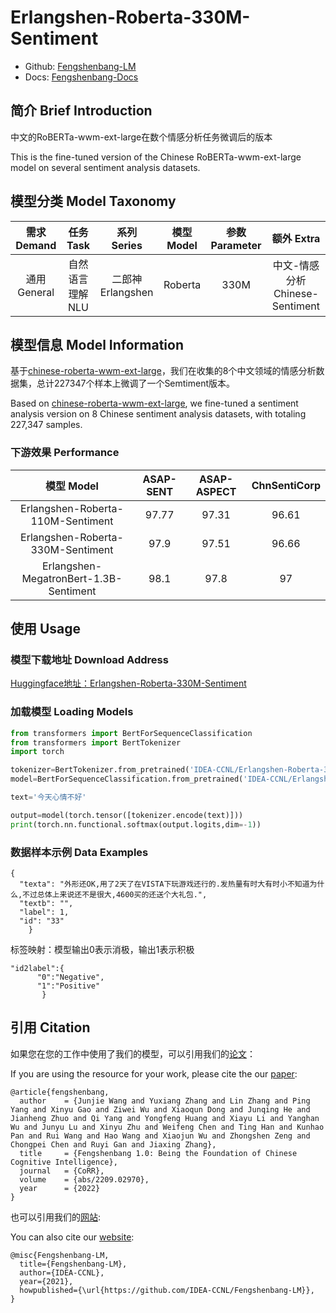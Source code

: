 # Erlangshen-Roberta-330M-Sentiment

- Github: [Fengshenbang-LM](https://github.com/IDEA-CCNL/Fengshenbang-LM)
- Docs: [Fengshenbang-Docs](https://fengshenbang-doc.readthedocs.io/)

## 简介 Brief Introduction

中文的RoBERTa-wwm-ext-large在数个情感分析任务微调后的版本

This is the fine-tuned version of the Chinese RoBERTa-wwm-ext-large model on several sentiment analysis datasets.

## 模型分类 Model Taxonomy

|  需求 Demand  | 任务 Task       | 系列 Series      | 模型 Model    | 参数 Parameter | 额外 Extra |
|  :----:  | :----:  | :----:  | :----:  | :----:  | :----:  |
| 通用 General  | 自然语言理解 NLU | 二郎神 Erlangshen | Roberta |      330M      |    中文-情感分析 Chinese-Sentiment     |

## 模型信息 Model Information

基于[chinese-roberta-wwm-ext-large](https://huggingface.co/hfl/chinese-roberta-wwm-ext-large)，我们在收集的8个中文领域的情感分析数据集，总计227347个样本上微调了一个Semtiment版本。

Based on [chinese-roberta-wwm-ext-large](https://huggingface.co/hfl/chinese-roberta-wwm-ext-large), we fine-tuned a sentiment analysis version on 8 Chinese sentiment analysis datasets, with totaling 227,347 samples.

### 下游效果 Performance

|    模型 Model   | ASAP-SENT    |  ASAP-ASPECT  | ChnSentiCorp    |
| :--------:    | :-----:  | :----:  | :-----:   | 
| Erlangshen-Roberta-110M-Sentiment | 97.77     |   97.31    | 96.61     |
| Erlangshen-Roberta-330M-Sentiment | 97.9      |   97.51    | 96.66      |  
| Erlangshen-MegatronBert-1.3B-Sentiment | 98.1     |   97.8    | 97      | 

## 使用 Usage

### 模型下载地址 Download Address

[Huggingface地址：Erlangshen-Roberta-330M-Sentiment](https://huggingface.co/IDEA-CCNL/Erlangshen-Roberta-330M-Sentiment)

### 加载模型 Loading Models

``` python
from transformers import BertForSequenceClassification
from transformers import BertTokenizer
import torch

tokenizer=BertTokenizer.from_pretrained('IDEA-CCNL/Erlangshen-Roberta-330M-Sentiment')
model=BertForSequenceClassification.from_pretrained('IDEA-CCNL/Erlangshen-Roberta-330M-Sentiment')

text='今天心情不好'

output=model(torch.tensor([tokenizer.encode(text)]))
print(torch.nn.functional.softmax(output.logits,dim=-1))
```

### 数据样本示例 Data Examples

```
{
  "texta": "外形还OK,用了2天了在VISTA下玩游戏还行的.发热量有时大有时小不知道为什么,不过总体上来说还不是很大,4600买的还送个大礼包.", 
  "textb": "", 
  "label": 1, 
  "id": "33"
    }
```

标签映射：模型输出0表示消极，输出1表示积极

```
"id2label":{
      "0":"Negative",
      "1":"Positive"
       }
```

## 引用 Citation

如果您在您的工作中使用了我们的模型，可以引用我们的[论文](https://arxiv.org/abs/2209.02970)：

If you are using the resource for your work, please cite the our [paper](https://arxiv.org/abs/2209.02970):

```text
@article{fengshenbang,
  author    = {Junjie Wang and Yuxiang Zhang and Lin Zhang and Ping Yang and Xinyu Gao and Ziwei Wu and Xiaoqun Dong and Junqing He and Jianheng Zhuo and Qi Yang and Yongfeng Huang and Xiayu Li and Yanghan Wu and Junyu Lu and Xinyu Zhu and Weifeng Chen and Ting Han and Kunhao Pan and Rui Wang and Hao Wang and Xiaojun Wu and Zhongshen Zeng and Chongpei Chen and Ruyi Gan and Jiaxing Zhang},
  title     = {Fengshenbang 1.0: Being the Foundation of Chinese Cognitive Intelligence},
  journal   = {CoRR},
  volume    = {abs/2209.02970},
  year      = {2022}
}
```

也可以引用我们的[网站](https://github.com/IDEA-CCNL/Fengshenbang-LM/):

You can also cite our [website](https://github.com/IDEA-CCNL/Fengshenbang-LM/):

```text
@misc{Fengshenbang-LM,
  title={Fengshenbang-LM},
  author={IDEA-CCNL},
  year={2021},
  howpublished={\url{https://github.com/IDEA-CCNL/Fengshenbang-LM}},
}
```